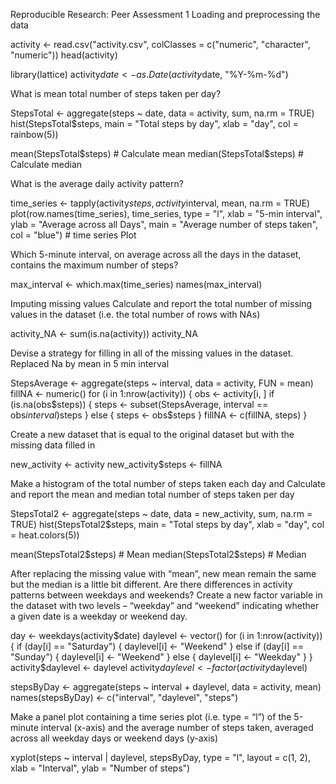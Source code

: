 
Reproducible Research: Peer Assessment 1
Loading and preprocessing the data

activity <- read.csv("activity.csv", colClasses = c("numeric", "character", "numeric"))
head(activity)


library(lattice)
activity$date <- as.Date(activity$date, "%Y-%m-%d")

What is mean total number of steps taken per day?

StepsTotal <- aggregate(steps ~ date, data = activity, sum, na.rm = TRUE)
hist(StepsTotal$steps, main = "Total steps by day", xlab = "day", col = rainbow(5))

mean(StepsTotal$steps) # Calculate mean
median(StepsTotal$steps) # Calculate median

What is the average daily activity pattern?

time_series <- tapply(activity$steps, activity$interval, mean, na.rm = TRUE)
plot(row.names(time_series), time_series, type = "l", xlab = "5-min interval", 
    ylab = "Average across all Days", main = "Average number of steps taken", 
    col = "blue") # time series Plot

Which 5-minute interval, on average across all the days in the dataset, contains the maximum number of steps?

max_interval <- which.max(time_series)
names(max_interval)

Imputing missing values
Calculate and report the total number of missing values in the dataset (i.e. the total number of rows with NAs)

activity_NA <- sum(is.na(activity))
activity_NA


Devise a strategy for filling in all of the missing values in the dataset.
Replaced Na by mean in 5 min interval

StepsAverage <- aggregate(steps ~ interval, data = activity, FUN = mean)
fillNA <- numeric()
for (i in 1:nrow(activity)) {
    obs <- activity[i, ]
    if (is.na(obs$steps)) {
        steps <- subset(StepsAverage, interval == obs$interval)$steps
    } else {
        steps <- obs$steps
    }
    fillNA <- c(fillNA, steps)
}

Create a new dataset that is equal to the original dataset but with the missing data filled in

new_activity <- activity
new_activity$steps <- fillNA

Make a histogram of the total number of steps taken each day and Calculate and report the mean and median total number of steps taken per day

StepsTotal2 <- aggregate(steps ~ date, data = new_activity, sum, na.rm = TRUE)
hist(StepsTotal2$steps, main = "Total steps by day", xlab = "day", col = heat.colors(5))

mean(StepsTotal2$steps) # Mean
median(StepsTotal2$steps) # Median


After replacing the missing value with “mean”, new mean remain the same but the median is a little bit different.
Are there differences in activity patterns between weekdays and weekends?
Create a new factor variable in the dataset with two levels – “weekday” and “weekend” indicating whether a given date is a weekday or weekend day.

day <- weekdays(activity$date)
daylevel <- vector()
for (i in 1:nrow(activity)) {
    if (day[i] == "Saturday") {
        daylevel[i] <- "Weekend"
    } else if (day[i] == "Sunday") {
        daylevel[i] <- "Weekend"
    } else {
        daylevel[i] <- "Weekday"
    }
}
activity$daylevel <- daylevel
activity$daylevel <- factor(activity$daylevel)

stepsByDay <- aggregate(steps ~ interval + daylevel, data = activity, mean)
names(stepsByDay) <- c("interval", "daylevel", "steps")

Make a panel plot containing a time series plot (i.e. type = “l”) of the 5-minute interval (x-axis) and the average number of steps taken, averaged across all weekday days or weekend days (y-axis)

xyplot(steps ~ interval | daylevel, stepsByDay, type = "l", layout = c(1, 2), 
    xlab = "Interval", ylab = "Number of steps")


